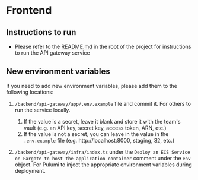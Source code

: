 # Frontend

## Instructions to run

- Please refer to the [README.md](../README.md) in the root of the project for instructions to run the API gateway service

## New environment variables

If you need to add new environment variables, please add them to the following locations:

1. `/backend/api-gateway/app/.env.example` file and commit it. For others to run the service locally.

   1. If the value is a secret, leave it blank and store it with the team's vault (e.g. an API key, secret key, access token, ARN, etc.)
   2. If the value is not a secret, you can leave in the value in the `.env.example` file (e.g. http://localhost:8000, staging, 32, etc.)

2. `/backend/api-gateway/infra/index.ts` under the `Deploy an ECS Service on Fargate to host the application container` comment under the `env` object. For Pulumi to inject the appropriate environment variables during deployment.
